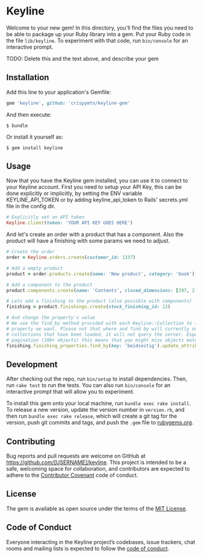 # Keyline

Welcome to your new gem! In this directory, you'll find the files you need to be able to package up your Ruby library into a gem. Put your Ruby code in the file `lib/keyline`. To experiment with that code, run `bin/console` for an interactive prompt.

TODO: Delete this and the text above, and describe your gem

## Installation

Add this line to your application's Gemfile:

```ruby
gem 'keyline', github: 'crispymtn/keyline-gem'
```

And then execute:

    $ bundle

Or install it yourself as:

    $ gem install keyline

## Usage

Now that you have the Keyline gem installed, you can use it to connect to your Keyline account. First you need to setup your API Key, this can be done explicitly or implicitly, by setting the ENV variable KEYLINE_API_TOKEN or by adding keyline_api_token to Rails' secrets.yml file in the config dir.

```ruby
# Explicitly set an API token
Keyline.client(token: 'YOUR API KEY GOES HERE')
```

And let's create an order with a product that has a component. Also the product will have a finishing with some params we need to adjust.

```ruby
# Create the order
order = Keyline.orders.create(customer_id: 1337)

# Add a empty product
product = order.products.create(name: 'New product', category: 'book')

# Add a component to the product
product.components.create(name: 'Contents', closed_dimensions: [297, 210], front_colors: ['CMYK/Black'], back_colors: ['CMYK/Black, Pantone/501'])

# Lets add a finishing to the product (also possible with components)
finishing = product.finishings.create(stock_finishing_id: 12)

# And change the property's value
# We use the find_by method provided with each Keyline::Collection to find the
# property we want. Please not that where and find by will currently only search
# collections that have been loaded, it will not query the server. Especially with
# pagination (100+ objects) this means that you might miss objects matching your criteria.
finishing.finishing_properties.find_by(key: 'beidseitig').update_attributes(value: true)
```

## Development

After checking out the repo, run `bin/setup` to install dependencies. Then, run `rake test` to run the tests. You can also run `bin/console` for an interactive prompt that will allow you to experiment.

To install this gem onto your local machine, run `bundle exec rake install`. To release a new version, update the version number in `version.rb`, and then run `bundle exec rake release`, which will create a git tag for the version, push git commits and tags, and push the `.gem` file to [rubygems.org](https://rubygems.org).

## Contributing

Bug reports and pull requests are welcome on GitHub at https://github.com/[USERNAME]/keyline. This project is intended to be a safe, welcoming space for collaboration, and contributors are expected to adhere to the [Contributor Covenant](http://contributor-covenant.org) code of conduct.

## License

The gem is available as open source under the terms of the [MIT License](http://opensource.org/licenses/MIT).

## Code of Conduct

Everyone interacting in the Keyline project’s codebases, issue trackers, chat rooms and mailing lists is expected to follow the [code of conduct](https://github.com/[USERNAME]/keyline/blob/master/CODE_OF_CONDUCT.md).
